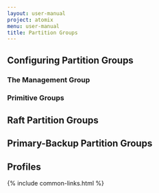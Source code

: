```yaml
---
layout: user-manual
project: atomix
menu: user-manual
title: Partition Groups
---
```


## Configuring Partition Groups

### The Management Group

### Primitive Groups

## Raft Partition Groups

## Primary-Backup Partition Groups

## Profiles

{% include common-links.html %}
